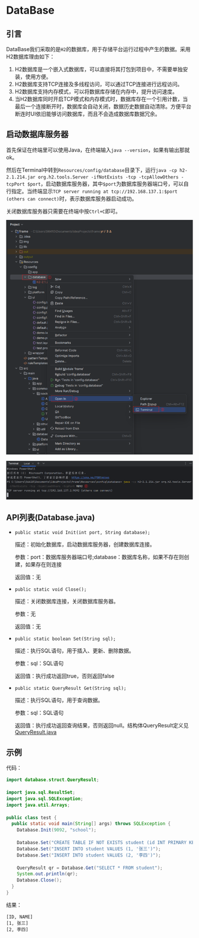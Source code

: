 # DataBase

## 引言

DataBase我们采取的是`H2`的数据库，用于存储平台运行过程中产生的数据。采用H2数据库理由如下：

1. H2数据库是一个嵌入式数据库，可以直接将其打包到项目中，不需要单独安装，使用方便。
2. H2数据库支持TCP连接及多线程访问，可以通过TCP连接进行远程访问。
3. H2数据库支持内存模式，可以将数据库存储在内存中，提升访问速度。
4. 当H2数据库同时开启TCP模式和内存模式时，数据库存在一个引用计数，当最后一个连接断开时，数据库会自动关闭，数据历史数据自动清除。方便平台断连时UI依旧能够访问数据库，而且不会造成数据库数据冗余。

## 启动数据库服务器

首先保证在终端里可以使用Java，在终端输入`java --version`，如果有输出那就ok。

然后在Terminal中转到`Resources/config/database`目录下，运行`java -cp h2-2.1.214.jar org.h2.tools.Server -ifNotExists -tcp -tcpAllowOthers -tcpPort $port`，启动数据库服务器，其中`$port`为数据库服务器端口号，可以自行指定。当终端显示`TCP server running at tcp://192.168.137.1:$port (others can connect)`时，表示数据库服务器启动成功。

关闭数据库服务器只需要在终端中按`Ctrl+C`即可。

![](img/Snipaste_2023-05-15_15-57-34.png)

![](img/Snipaste_2023-05-15_16-05-05.png)

## API列表(Database.java)

* `public static void Init(int port, String database);`

    描述：初始化数据库，启动数据库服务器，创建数据库连接。

    参数：port：数据库服务器端口号;database：数据库名称，如果不存在则创建，如果存在则连接
    
    返回值：无

* `public static void Close();`

    描述：关闭数据库连接，关闭数据库服务器。

    参数：无

    返回值：无

* `public static boolean Set(String sql);`

    描述：执行SQL语句，用于插入、更新、删除数据。

    参数：sql：SQL语句

    返回值：执行成功返回true，否则返回false

* `public static QueryResult Get(String sql);`

    描述：执行SQL语句，用于查询数据。

    参数：sql：SQL语句

    返回值：执行成功返回查询结果，否则返回null。结构体QueryResult定义见[QueryResult.java](./src/main/java/database/struct/QueryResult.java)

## 示例

代码：

```java
import database.struct.QueryResult;

import java.sql.ResultSet;
import java.sql.SQLException;
import java.util.Arrays;

public class test {
  public static void main(String[] args) throws SQLException {
    Database.Init(9092, "school");

    Database.Set("CREATE TABLE IF NOT EXISTS student (id INT PRIMARY KEY, name VARCHAR(255))");
    Database.Set("INSERT INTO student VALUES (1, '张三')");
    Database.Set("INSERT INTO student VALUES (2, '李四')");

    QueryResult qr = Database.Get("SELECT * FROM student");
    System.out.println(qr);
    Database.Close();
  }
}
```

结果：

```text
[ID, NAME]
[1, 张三]
[2, 李四]
```

